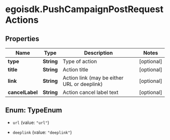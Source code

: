# egoisdk.PushCampaignPostRequestActions

## Properties

Name | Type | Description | Notes
------------ | ------------- | ------------- | -------------
**type** | **String** | Type of action | [optional] 
**title** | **String** | Action title | [optional] 
**link** | **String** | Action link (may be either URL or deeplink) | [optional] 
**cancelLabel** | **String** | Action cancel label text | [optional] 



## Enum: TypeEnum


* `url` (value: `"url"`)

* `deeplink` (value: `"deeplink"`)




